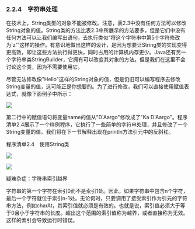    

### 2.2.4　字符串处理

在技术上，String类型的对象不能被修改。注意，表2.3中没有任何方法可以修改String对象的值。String类的方法比表2.3中所展示的方法要多，但是它们中没有任何方法可以让我们编写出语句，去执行类似“将这个字符串中第5个字符修改为'z'”这样的操作。有意识地做出这样的设计，是因为想要让String类的实现变得更高效，即让这些方法执行得更快，同时占用的计算机内存更少。Java还有另一个字符串类StringBuilder，它拥有可以改变其对象的方法。但是我们在这里不会讨论这个类，因为不需要使用它。

尽管无法修改像"Hello"这样的String对象的值，但是仍旧可以编写程序去修改String变量的值，这可能正是你想要的。为了进行修改，我们可以直接使用赋值表达式，就像下面例子中所示：

![](../Images/image09616.gif)

第二行中的赋值语句将变量name的值从"D'Aargo"修改成了"Ka D'Aargo"。程序清单2.4展示了一个样例程序，它执行了一些简单的字符串处理，并且修改了一个String变量的值。我们将在下一节解释出现在println方法引元中的反斜杠。

程序清单2.4　使用String类

![](0-Assets/Epubook/程序员编程语言经典合集（计算机科学丛书5册套装），javapython编程语言含经典教材龙书《编译原理》%20(Bruce%20Eckel%20%20Alfred%20V.%20Aho%20%20Monica%20S.%20Lam%20etc.)%20(Z-Library)/images/image09617.jpeg)

![](0-Assets/Epubook/程序员编程语言经典合集（计算机科学丛书5册套装），javapython编程语言含经典教材龙书《编译原理》%20(Bruce%20Eckel%20%20Alfred%20V.%20Aho%20%20Monica%20S.%20Lam%20etc.)%20(Z-Library)/images/image09618.jpeg)

疑难杂症：字符串索引越界

字符串的第一个字符在索引0而不是索引1处。因此，如果字符串中包含n个字符，最后一个字符就位于索引n-1处。无论何时，只要调用了接受索引作为引元的字符串方法，例如charAt，其索引值就必须是有效的。也就是说，索引值必须大于等于0且小于字符串的长度。超出这个范围的索引值称为越界，或者直接称为无效。这样的索引会导致运行时错误。